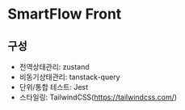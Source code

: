 # SmartFlow Front

## 구성

- 전역상태관리: zustand
- 비동기상태관리: tanstack-query
- 단위/통합 테스트: Jest
- 스타일링: TailwindCSS(https://tailwindcss.com/)
